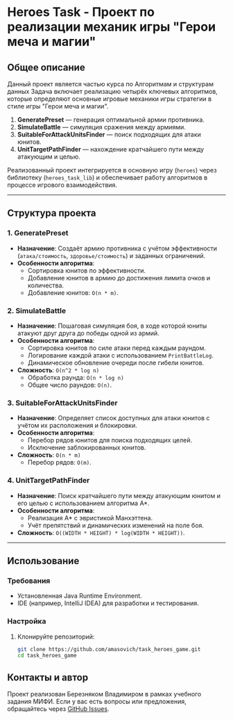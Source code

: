 # Heroes Task - Проект по реализации механик игры "Герои меча и магии"

## Общее описание

Данный проект является частью курса по Алгоритмам и структурам данных
Задача включает реализацию четырёх ключевых алгоритмов, которые определяют основные игровые механики игры стратегии в стиле игры "Герои меча и магии".

1. **GeneratePreset** — генерация оптимальной армии противника.
2. **SimulateBattle** — симуляция сражения между армиями.
3. **SuitableForAttackUnitsFinder** — поиск подходящих для атаки юнитов.
4. **UnitTargetPathFinder** — нахождение кратчайшего пути между атакующим и целью.

Реализованный проект интегрируется в основную игру (`heroes`) через библиотеку (`heroes_task_lib`) и обеспечивает работу алгоритмов в процессе игрового взаимодействия.

---

## Структура проекта

### 1. **GeneratePreset**
- **Назначение**: Создаёт армию противника с учётом эффективности (`атака/стоимость`, `здоровье/стоимость`) и заданных ограничений.
- **Особенности алгоритма**:
    - Сортировка юнитов по эффективности.
    - Добавление юнитов в армию до достижения лимита очков и количества.
    - Добавление юнитов: `O(n * m)`.

### 2. **SimulateBattle**
- **Назначение**: Пошаговая симуляция боя, в ходе которой юниты атакуют друг друга до победы одной из армий.
- **Особенности алгоритма**:
    - Сортировка юнитов по силе атаки перед каждым раундом.
    - Логирование каждой атаки с использованием `PrintBattleLog`.
    - Динамическое обновление очереди после гибели юнитов.
- **Сложность**: `O(n^2 * log n)`
    - Обработка раунда: `O(n * log n)`
    - Общее число раундов: `O(n)`.

### 3. **SuitableForAttackUnitsFinder**
- **Назначение**: Определяет список доступных для атаки юнитов с учётом их расположения и блокировки.
- **Особенности алгоритма**:
    - Перебор рядов юнитов для поиска подходящих целей.
    - Исключение заблокированных юнитов.
- **Сложность**: `O(n * m)`
    - Перебор рядов: `O(m)`.

### 4. **UnitTargetPathFinder**
- **Назначение**: Поиск кратчайшего пути между атакующим юнитом и его целью с использованием алгоритма A*.
- **Особенности алгоритма**:
    - Реализация A* с эвристикой Манхэттена.
    - Учёт препятствий и динамических изменений на поле боя.
- **Сложность**: `O((WIDTH * HEIGHT) * log(WIDTH * HEIGHT))`.

---

## Использование

### Требования
- Установленная Java Runtime Environment.
- IDE (например, IntelliJ IDEA) для разработки и тестирования.

### Настройка
1. Клонируйте репозиторий:
   ```bash
   git clone https://github.com/amasovich/task_heroes_game.git
   cd task_heroes_game

## Контакты и автор

Проект реализован Березняком Владимиром в рамках учебного задания МИФИ.
Если у вас есть вопросы или предложения, обращайтесь через [GitHub Issues](https://github.com/amasovich/task_heroes_game/issues).
